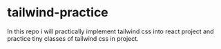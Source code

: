 # tailwind-practice
In this repo i will practically implement tailwind css into react project and practice tiny classes of tailwind css in  project.
